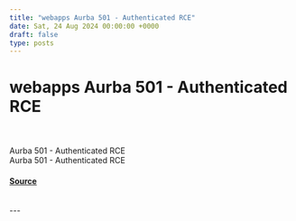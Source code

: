 ```yaml
---
title: "webapps Aurba 501 - Authenticated RCE"
date: Sat, 24 Aug 2024 00:00:00 +0000
draft: false
type: posts
---
```

# webapps Aurba 501 - Authenticated RCE

<br/>

<br/>
Aurba 501 - Authenticated RCE
<br/>
Aurba 501 - Authenticated RCE

#### [Source](https://www.exploit-db.com/exploits/52074)

<br/>
---
